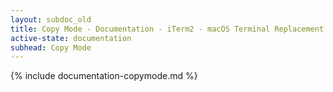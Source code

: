 ```yaml
---
layout: subdoc_old
title: Copy Mode - Documentation - iTerm2 - macOS Terminal Replacement
active-state: documentation
subhead: Copy Mode
---
```

{% include documentation-copymode.md %}


